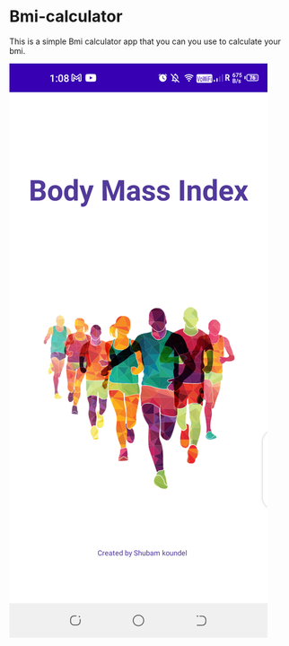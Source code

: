 # Bmi-calculator
This is a simple Bmi calculator app that you can you use to calculate your bmi.

<img src="scrrenshots/welcome.png">
